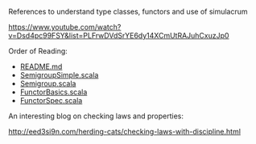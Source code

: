 References to understand type classes, functors and use of simulacrum

https://www.youtube.com/watch?v=Dsd4pc99FSY&list=PLFrwDVdSrYE6dy14XCmUtRAJuhCxuzJp0

Order of Reading:

* [README.md](README.md)
* [SemigroupSimple.scala](simulacrum/SemigroupSimple.scala)
* [Semigroup.scala](simulacrum/Semigroup.scala)
* [FunctorBasics.scala](functor/FunctorBasics.scala)
* [FunctorSpec.scala](https://github.com/afsalthaj/supaku-sukara/blob/master/src/test/scala/com/thaj/functionalprogramming/example/typeclass/FunctorSpec.scala)


An interesting blog on checking laws and properties:

http://eed3si9n.com/herding-cats/checking-laws-with-discipline.html